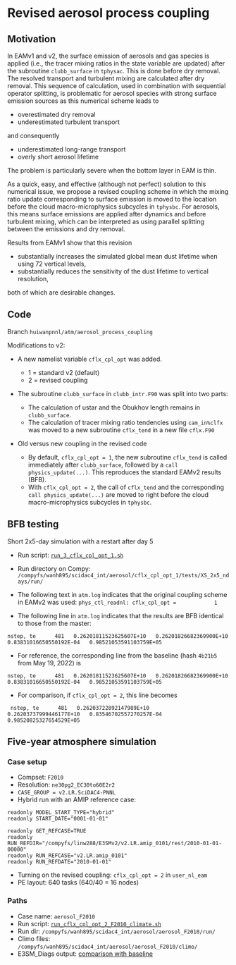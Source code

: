 # Revised aerosol process coupling

## Motivation

In EAMv1 and v2, the surface emission of aerosols and gas species is applied (i.e., the tracer mixing ratios in the state variable are updated) after the subroutine `clubb_surface` in `tphysac`. This is done before dry removal. The resolved transport and turbulent mixing are calculated after dry removal. This sequence of calculation, used in combination with sequential operator splitting, is problematic for aerosol species with strong surface emission sources as this numerical scheme leads to 

* overestimated dry removal
* underestimated turbulent transport

and consequently

* underestimated long-range transport
* overly short aerosol lifetime

The problem is particularly severe when the bottom layer in EAM is thin.

As a quick, easy, and effective (although not perfect) solution to this numerical issue, we propose a revised coupling scheme in which the mixing ratio update corresponding to surface emission is moved to the location before the cloud macro-microphysics subcycles in `tphysbc`. For aerosols, this means surface emissions are applied after dynamics and before turbulent mixing, which can be interpreted as using parallel splitting between the emissions and dry removal.

Results from EAMv1 show that this revision 

* substantially increases the simulated global mean dust lifetime when using 72 vertical levels,
* substantially reduces the sensitivity of the dust lifetime to vertical resolution,

both of which are desirable changes.


## Code

Branch `huiwanpnnl/atm/aerosol_process_coupling`

Modifications to v2:

* A new namelist variable `cflx_cpl_opt` was added.
  * 1 = standard v2 (default)
  * 2 = revised coupling

* The subroutine `clubb_surface` in `clubb_intr.F90` was split into two parts:
  * The calculation of ustar and the Obukhov length remains in `clubb_surface`.
  * The calculation of tracer mixing ratio tendencies using `cam_in%clfx` was moved to a new subroutine `cflx_tend` in a new file `cflx.F90`

* Old versus new coupling in the revised code
  * By default, `cflx_cpl_opt = 1`, the new subroutine `cflx_tend` is called immediately after `clubb_surface`, followed by a `call physics_update(...)`. This reproduces the standard EAMv2 results (BFB).
  * With `cflx_cpl_opt = 2`, the call of `cflx_tend` and the corresponding `call physics_update(...)` are moved to right before the cloud macro-microphysics subcycles in `tphysbc`.

## BFB testing

Short 2x5-day simulation with a restart after day 5

* Run script: [`run_3_cflx_cpl_opt_1.sh`](https://github.com/huiwanpnnl/scidac_integration/blob/main/scripts/aerosol_process_coupling/run_3_cflx_cpl_opt_1.sh)

* Run directory on Compy: `/compyfs/wanh895/scidac4_int/aerosol/cflx_cpl_opt_1/tests/XS_2x5_ndays/run/`

* The following text in `atm.log` indicates that the original coupling scheme in EAMv2 was used:
`phys_ctl_readnl: cflx_cpl_opt =            1`

* The following line in `atm.log` indicates that the results are BFB identical to those from the master:

`nstep, te      481   0.26201811523625607E+10   0.26201826682369900E+10   0.83831016650550192E-04   0.98521053591103759E+05`

* For reference, the corresponding line from the baseline (hash `4b21b5` from May 19, 2022) is 

`nstep, te      481   0.26201811523625607E+10   0.26201826682369900E+10   0.83831016650550192E-04   0.98521053591103759E+05`

* For comparison, if `cflx_cpl_opt = 2`, this line becomes 
  
` nstep, te      481   0.26203722892147989E+10   0.26203737999446177E+10   0.83546702557270257E-04   0.98520825327654529E+05`

## Five-year atmosphere simulation

### Case setup

* Compset: `F2010`
* Resolution: `ne30pg2_EC30to60E2r2`
* `CASE_GROUP = v2.LR.SciDAC4-PNNL`
* Hybrid run with an AMIP reference case:

```
readonly MODEL_START_TYPE="hybrid"  
readonly START_DATE="0001-01-01"

readonly GET_REFCASE=TRUE
readonly RUN_REFDIR="/compyfs/linw288/E3SMv2/v2.LR.amip_0101/rest/2010-01-01-00000"
readonly RUN_REFCASE="v2.LR.amip_0101"
readonly RUN_REFDATE="2010-01-01"
```
 * Turning on the revised coupling: `cflx_cpl_opt = 2` in `user_nl_eam`
 * PE layout: 640 tasks (640/40 = 16 nodes)

### Paths



* Case name: `aerosol_F2010`
* Run script: [`run_cflx_cpl_opt_2_F2010_climate.sh`](https://github.com/huiwanpnnl/scidac_integration/blob/main/scripts/aerosol_process_coupling/run_cflx_cpl_opt_2_F2010_climate.sh)
* Run dir: `/compyfs/wanh895/scidac4_int/aerosol/aerosol_F2010/run/`
* Climo files: `/compyfs/wanh895/scidac4_int/aerosol/aerosol_F2010/climo/`
* E3SM_Diags output: [comparison with baseline](https://compy-dtn.pnl.gov/wanh895/E3SM/v2.LR.SciDAC4-PNNL/aerosol_vs_baseline_4b21b5_F2010/e3sm_diags/180x360_aave/aerosol_vs_baseline_4b21b5_F2010_2010-2014/viewer/)
